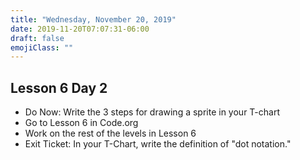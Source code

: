 ```yaml
---
title: "Wednesday, November 20, 2019"
date: 2019-11-20T07:07:31-06:00
draft: false
emojiClass: ""
---
```


## Lesson 6 Day 2
- Do Now: Write the 3 steps for drawing a sprite in your T-chart
- Go to Lesson 6 in Code.org
- Work on the rest of the levels in Lesson 6
- Exit Ticket: In your T-Chart, write the definition of "dot notation."
